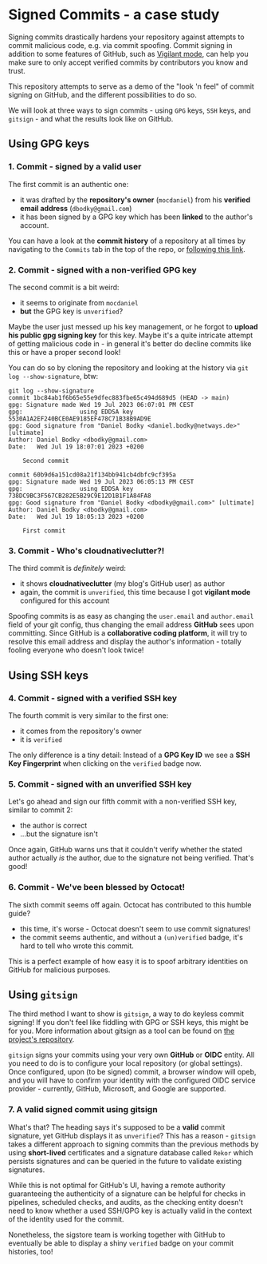 # Signed Commits - a case study

Signing commits drastically hardens your repository against attempts to commit malicious code, e.g. via commit spoofing. Commit signing in addition to some features of GitHub, such as [Vigilant mode](https://docs.github.com/en/authentication/managing-commit-signature-verification/displaying-verification-statuses-for-all-of-your-commits), can help you make sure to only accept verified commits by contributors you know and trust. 

This repository attempts to serve as a demo of the "look 'n feel" of commit signing on GitHub, and the different possibilities to do so.

We will look at three ways to sign commits - using `GPG` keys, `SSH` keys, and `gitsign` - and what the results look like on GitHub.

## Using GPG keys

### 1. Commit - signed by a valid user

The first commit is an authentic one:

- it was drafted by the **repository's owner** (`mocdaniel`) from his **verified email address** (`dbodky@gmail.com`)
- it has been signed by a GPG key which has been **linked** to the author's account.

You can have a look at the **commit history** of a repository at all times by navigating to the `Commits` tab in the top of the repo, or [following this link](https://github.com/mocdaniel/signed-commits-case-study/commits/main).

### 2. Commit - signed with a non-verified GPG key

The second commit is a bit weird:

- it seems to originate from `mocdaniel`
- **but** the GPG key is `unverified`?

Maybe the user just messed up his key management, or he forgot to **upload his public gpg signing key** for this key. Maybe it's a quite intricate attempt of getting malicious code in - in general it's better do decline commits like this or have a proper second look!

You can do so by cloning the repository and looking at the history via `git log --show-signature`, btw:

```console
git log --show-signature
commit 1bc84ab1f6b65e55e9dfec883fbe65c494d689d5 (HEAD -> main)
gpg: Signature made Wed 19 Jul 2023 06:07:01 PM CEST
gpg:                using EDDSA key 5530A1A2EF240BCE0AE9185EF478C71B38B9AD9E
gpg: Good signature from "Daniel Bodky <daniel.bodky@netways.de>" [ultimate]
Author: Daniel Bodky <dbodky@gmail.com>
Date:   Wed Jul 19 18:07:01 2023 +0200

    Second commit

commit 60b9d6a151cd08a21f134bb941cb4dbfc9cf395a
gpg: Signature made Wed 19 Jul 2023 06:05:13 PM CEST
gpg:                using EDDSA key 738DC9BC3F567CB282E5B29C9E12D1B1F1A84FA8
gpg: Good signature from "Daniel Bodky <dbodky@gmail.com>" [ultimate]
Author: Daniel Bodky <dbodky@gmail.com>
Date:   Wed Jul 19 18:05:13 2023 +0200

    First commit
```
### 3. Commit - Who's cloudnativeclutter?!

The third commit is *definitely* weird:

- it shows **cloudnativeclutter** (my blog's GitHub user) as author
- again, the commit is `unverified`, this time because I got **vigilant mode** configured for this account

Spoofing commits is as easy as changing the `user.email` and `author.email` field of your git config, thus changing the email address **GitHub** sees upon committing. Since GitHub is a **collaborative coding platform**, it will try to resolve this email address and display the author's information - totally fooling everyone who doesn't look twice!


## Using SSH keys

### 4. Commit - signed with a verified SSH key

The fourth commit is very similar to the first one:

- it comes from the repository's owner
- it is `verified`

The only difference is a tiny detail: Instead of a **GPG Key ID** we see a **SSH Key Fingerprint** when clicking on the `verified` badge now.

### 5. Commit - signed with an unverified SSH key

Let's go ahead and sign our fifth commit with a non-verified SSH key, similar to commit 2:

- the author is correct
- ...but the signature isn't

Once again, GitHub warns uns that it couldn't verify whether the stated author actually *is* the author, due to the signature not being verified. That's good!

### 6. Commit - We've been blessed by Octocat!

The sixth commit seems off again. Octocat has contributed to this humble guide?

- this time, it's worse - Octocat doesn't seem to use commit signatures!
- the commit seems authentic, and without a `(un)verified` badge, it's hard to tell who wrote this commit.

This is a perfect example of how easy it is to spoof arbitrary identities on GitHub for malicious purposes.

## Using `gitsign`

The third method I want to show is `gitsign`, a way to do keyless commit signing! If you don't feel like fiddling with  GPG or SSH keys, this might be for you. More information about gitsign as a tool can be found on [the project's repository](https://github.com/sigstore/gitsign).

`gitsign` signs your commits using your very own **GitHub** or **OIDC** entity. All you need to do is to configure your local repository (or global settings). Once configured, upon (to be signed) commit, a browser window will opeb, and you will have to confirm your identity with the configured OIDC service provider - currently, GitHub, Microsoft, and Google are supported.

### 7. A valid signed commit using gitsign

What's that? The heading says it's supposed to be a **valid** commit signature, yet GitHub displays it as `unverified`? This has a reason - `gitsign` takes a different approach to signing commits than the previous methods by using **short-lived** certificates and a signature database called `Rekor` which persists signatures and can be queried in the future to validate existing signatures.

While this is not optimal for GitHub's UI, having a remote authority guaranteeing the authenticity of a signature can be helpful for checks in pipelines, scheduled checks, and audits, as the checking entity doesn't need to know whether a used SSH/GPG key is actually valid in the context of the identity used for the commit.

Nonetheless, the sigstore team is working together with GitHub to eventually be able to display a shiny `verified` badge on your commit histories, too!
